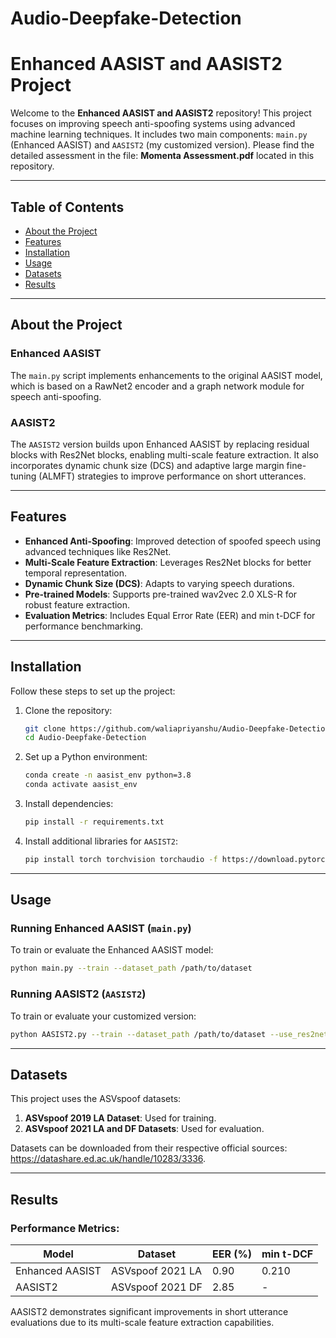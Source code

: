 # Audio-Deepfake-Detection
# Enhanced AASIST and AASIST2 Project

Welcome to the **Enhanced AASIST and AASIST2** repository! This project focuses on improving speech anti-spoofing systems using advanced machine learning techniques. It includes two main components: `main.py` (Enhanced AASIST) and `AASIST2` (my customized version). Please find the detailed assessment in the file: **Momenta Assessment.pdf** located in this repository.

---

## Table of Contents
- [About the Project](#about-the-project)
- [Features](#features)
- [Installation](#installation)
- [Usage](#usage)
- [Datasets](#datasets)
- [Results](#results)

---

## About the Project

### Enhanced AASIST
The `main.py` script implements enhancements to the original AASIST model, which is based on a RawNet2 encoder and a graph network module for speech anti-spoofing.

### AASIST2
The `AASIST2` version builds upon Enhanced AASIST by replacing residual blocks with Res2Net blocks, enabling multi-scale feature extraction. It also incorporates dynamic chunk size (DCS) and adaptive large margin fine-tuning (ALMFT) strategies to improve performance on short utterances.

---

## Features

- **Enhanced Anti-Spoofing**: Improved detection of spoofed speech using advanced techniques like Res2Net.
- **Multi-Scale Feature Extraction**: Leverages Res2Net blocks for better temporal representation.
- **Dynamic Chunk Size (DCS)**: Adapts to varying speech durations.
- **Pre-trained Models**: Supports pre-trained wav2vec 2.0 XLS-R for robust feature extraction.
- **Evaluation Metrics**: Includes Equal Error Rate (EER) and min t-DCF for performance benchmarking.

---

## Installation

Follow these steps to set up the project:

1. Clone the repository:
   ```bash
   git clone https://github.com/waliapriyanshu/Audio-Deepfake-Detection.git
   cd Audio-Deepfake-Detection
   ```

2. Set up a Python environment:
   ```bash
   conda create -n aasist_env python=3.8
   conda activate aasist_env
   ```

3. Install dependencies:
   ```bash
   pip install -r requirements.txt
   ```

4. Install additional libraries for `AASIST2`:
   ```bash
   pip install torch torchvision torchaudio -f https://download.pytorch.org/whl/torch_stable.html
   ```

---

## Usage

### Running Enhanced AASIST (`main.py`)
To train or evaluate the Enhanced AASIST model:
```bash
python main.py --train --dataset_path /path/to/dataset
```

### Running AASIST2 (`AASIST2`)
To train or evaluate your customized version:
```bash
python AASIST2.py --train --dataset_path /path/to/dataset --use_res2net True
```

---

## Datasets

This project uses the ASVspoof datasets:

1. **ASVspoof 2019 LA Dataset**: Used for training.
2. **ASVspoof 2021 LA and DF Datasets**: Used for evaluation.

Datasets can be downloaded from their respective official sources: https://datashare.ed.ac.uk/handle/10283/3336.

---

## Results

### Performance Metrics:
| Model           | Dataset          | EER (%) | min t-DCF |
|-----------------|------------------|---------|-----------|
| Enhanced AASIST | ASVspoof 2021 LA | 0.90    | 0.210     |
| AASIST2         | ASVspoof 2021 DF | 2.85    | -         |

AASIST2 demonstrates significant improvements in short utterance evaluations due to its multi-scale feature extraction capabilities.
